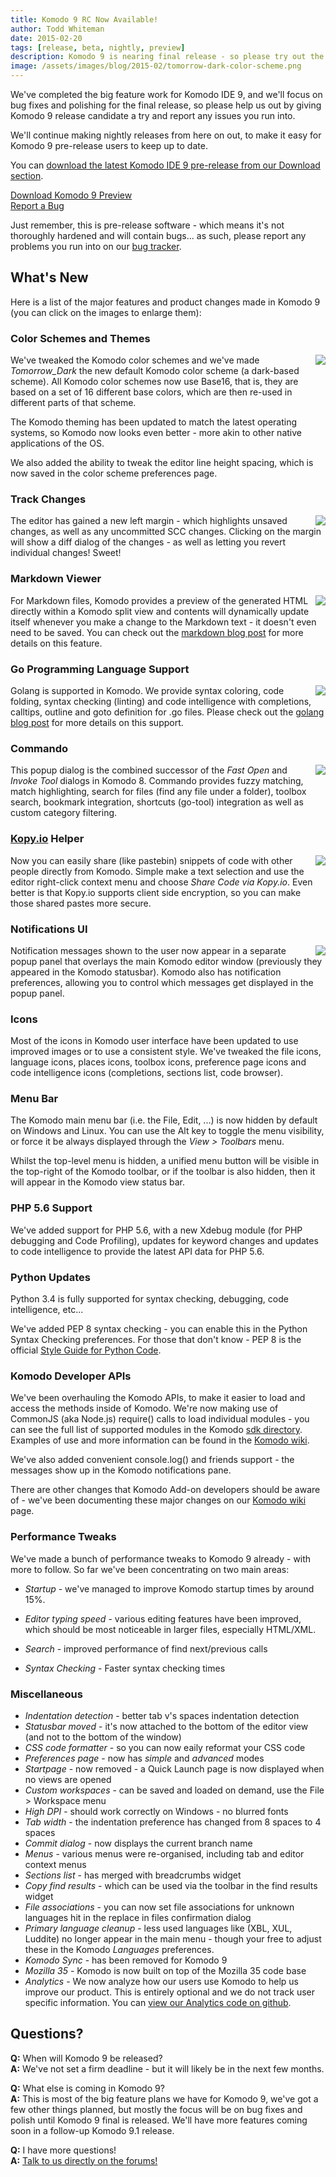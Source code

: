 ```yaml
---
title: Komodo 9 RC Now Available!
author: Todd Whiteman
date: 2015-02-20
tags: [release, beta, nightly, preview]
description: Komodo 9 is nearing final release - so please try out the new features and help the team by reporting bugs or enhancement ideas.
image: /assets/images/blog/2015-02/tomorrow-dark-color-scheme.png
---
```


We've completed the big feature work for Komodo IDE 9, and we'll focus on bug
fixes and polishing for the final release, so please help us out by giving
Komodo 9 release candidate a try and report any issues you run into.

We'll continue making nightly releases from here on out, to make it easy for
Komodo 9 pre-release users to keep up to date.

You can [download the latest Komodo IDE 9 pre-release from our Download section](/download#preview).

<div class="centered">
    <div class="spacer"></div>
    <a href="/download#preview" class="button big primary">
        <i class="icon icon-download"></i>
        Download Komodo 9 Preview
    </a>
    <div class="spacer-half"></div>
    <span>
        <i class="icon icon-bug"></i>
        <a href="https://bugs.activestate.com/enter_bug.cgi?product=Komodo&version=9.0.0%20preview" target="_blank">Report a Bug</a>
    </span>
</div>

Just remember, this is pre-release software - which means it's not thoroughly
hardened and will contain bugs... as such, please report any problems you run
into on our [bug tracker](https://bugs.activestate.com/enter_bug.cgi?product=Komodo&version=9.0.0%20preview).

## What's New

Here is a list of the major features and product changes made in Komodo 9 (you
can click on the images to enlarge them):


### Color Schemes and Themes

<a href="/assets/images/blog/2015-02/tomorrow-dark-color-scheme.png" class="lightbox" title="Tomorrow Dark scheme - click to enlarge">
<img src="/assets/images/blog/2015-02/tomorrow-dark-color-scheme-thumb.png" align="right">
</a>

We've tweaked the Komodo color schemes and we've made *Tomorrow_Dark* the new
default Komodo color scheme (a dark-based scheme). All Komodo color schemes now
use Base16, that is, they are based on a set of 16 different base colors, which
are then re-used in different parts of that scheme.

The Komodo theming has been updated to match the latest operating systems, so
Komodo now looks even better - more akin to other native applications of the OS.

We also added the ability to tweak the editor line height spacing, which is now
saved in the color scheme preferences page.


### Track Changes

<a href="/assets/images/blog/2014-12/trackchanges.png" class="lightbox" title="Track Changes mockup - click to enlarge">
<img src="/assets/images/blog/2014-12/trackchanges-thumb.png" align="right">
</a>

The editor has gained a new left margin - which highlights unsaved changes, as
well as any uncommitted SCC changes. Clicking on the margin will show a diff
dialog of the changes - as well as letting you revert individual changes! Sweet!

<div class="clearfix"></div>


### Markdown Viewer

<a href="/assets/images/blog/2014-12/markdown-viewer.png" class="lightbox" title="Markdown viewer - click to enlarge screenshot">
<img src="/assets/images/blog/2014-12/markdown-viewer-thumb.png" align="right">
</a>

For Markdown files, Komodo provides a preview of the generated HTML directly
within a Komodo split view and contents will dynamically update itself whenever
you make a change to the Markdown text - it doesn't even need to be saved. You
can check out the [markdown blog post] for more details on this feature.

<div class="clearfix"></div>


### Go Programming Language Support

<img src="http://komodoide.com/assets/images/blog/2014-10/golang-logo.png" align="right">

Golang is supported in Komodo. We provide syntax coloring, code folding, syntax
checking (linting) and code intelligence with completions, calltips, outline and
goto definition for .go files. Please check out the [golang blog post] for more
details on this support.

<div class="clearfix"></div>


### Commando

<a href="/assets/images/blog/2014-12/commando.png" class="lightbox" title="Commando - click to enlarge screenshot">
<img src="/assets/images/blog/2014-12/commando-thumb.png" align="right">
</a>

This popup dialog is the combined successor of the *Fast Open* and *Invoke Tool*
dialogs in Komodo 8. Commando provides fuzzy matching, match highlighting,
search for files (find any file under a folder), toolbox search, bookmark
integration, shortcuts (go-tool) integration as well as custom category
filtering.

<div class="clearfix"></div>


### <a href="http://kopy.io/">Kopy.io</a> Helper

<a href="http://kopy.io/">
<img src="http://kopy.io/img/pastebin-logo-dark.png" align="right">
</a>

Now you can easily share (like pastebin) snippets of code with other people
directly from Komodo. Simple make a text selection and use the editor
right-click context menu and choose *Share Code via Kopy.io*. Even better is that
Kopy.io supports client side encryption, so you can make those shared pastes
more secure.

<div class="clearfix"></div>


### Notifications UI

<a href="/assets/images/blog/2014-12/notify.png" class="lightbox" title="Notifications UI - click to enlarge screenshot">
<img src="/assets/images/blog/2014-12/notify-thumb.png" align="right">
</a>

Notification messages shown to the user now appear in a separate popup panel
that overlays the main Komodo editor window (previously they appeared in the
Komodo statusbar). Komodo also has notification preferences, allowing you to
control which messages get displayed in the popup panel.

<div class="clearfix"></div>


### Icons

Most of the icons in Komodo user interface have been updated to use improved
images or to use a consistent style. We've tweaked the file icons, language
icons, places icons, toolbox icons, preference page icons and code intelligence
icons (completions, sections list, code browser).

<div class="clearfix"></div>


### Menu Bar

The Komodo main menu bar (i.e. the File, Edit, ...) is now hidden by default on
Windows and Linux. You can use the Alt key to toggle the menu visibility, or
force it be always displayed through the *View > Toolbars* menu.

Whilst the top-level menu is hidden, a unified menu button will be visible in
the top-right of the Komodo toolbar, or if the toolbar is also hidden, then it
will appear in the Komodo view status bar.


### PHP 5.6 Support

We've added support for PHP 5.6, with a new Xdebug module (for PHP debugging and
Code Profiling), updates for keyword changes and updates to code intelligence to
provide the latest API data for PHP 5.6.


### Python Updates

Python 3.4 is fully supported for syntax checking, debugging, code intelligence,
etc...

We've added PEP 8 syntax checking - you can enable this in the Python Syntax
Checking preferences. For those that don't know - PEP 8 is the official [Style
Guide for Python Code](http://legacy.python.org/dev/peps/pep-0008/).


### Komodo Developer APIs

We've been overhauling the Komodo APIs, to make it easier to load and access the
methods inside of Komodo. We're now making use of CommonJS (aka Node.js)
require() calls to load individual modules - you can see the full list of
supported modules in the Komodo [sdk directory]. Examples of use and more
information can be found in the [Komodo wiki].

We've also added convenient console.log() and friends support - the messages
show up in the Komodo notifications pane.

There are other changes that Komodo Add-on developers should be aware of - we've
been documenting these major changes on our [Komodo wiki] page.

### Performance Tweaks

We've made a bunch of performance tweaks to Komodo 9 already - with more to
follow. So far we've been concentrating on two main areas:

* *Startup* - we've managed to improve Komodo startup times by around 15%.

* *Editor typing speed* - various editing features have been improved, which
  should be most noticeable in larger files, especially HTML/XML.

* *Search* - improved performance of find next/previous calls

* *Syntax Checking* - Faster syntax checking times

### Miscellaneous

* *Indentation detection* - better tab v's spaces indentation detection
* *Statusbar moved* - it's now attached to the bottom of the editor view (and
  not to the bottom of the window)
* *CSS code formatter* - so you can now eaily reformat your CSS code
* *Preferences page* - now has *simple* and *advanced* modes
* *Startpage* - now removed - a Quick Launch page is now displayed when no views are opened
* *Custom workspaces* - can be saved and loaded on demand, use the File > Workspace menu
* *High DPI* - should work correctly on Windows - no blurred fonts
* *Tab width* - the indentation preference has changed from 8 spaces to 4 spaces
* *Commit dialog* - now displays the current branch name
* *Menus* - various menus were re-organised, including tab and editor context menus
* *Sections list* - has merged with breadcrumbs widget
* *Copy find results* - which can be used via the toolbar in the find results widget
* *File associations* - you can now set file associations for unknown languages
  hit in the replace in files confirmation dialog
* *Primary language cleanup* - less used languages like (XBL, XUL, Luddite) no
  longer appear in the main menu - though your free to adjust these in the
  Komodo *Languages* preferences.
* *Komodo Sync* - has been removed for Komodo 9
* *Mozilla 35* - Komodo is now built on top of the Mozilla 35 code base
* *Analytics* - We now analyze how our users use Komodo to help us improve our
  product. This is entirely optional and we do not track user specific
  information. You can [view our Analytics code on
  github](https://github.com/Komodo/KomodoEdit/blob/master/src/modules/analytics/content/analytics.js).

## Questions?

**Q:** When will Komodo 9 be released?<br>
**A:** We've not set a firm deadline - but it will likely be in the next few months.

**Q:** What else is coming in Komodo 9?<br>
**A:** This is most of the big feature plans we have for Komodo 9, we've got a
few other things planned, but mostly the focus will be on bug fixes and polish
until Komodo 9 final is released. We'll have more features coming soon in a
follow-up Komodo 9.1 release.

**Q:** I have more questions!<br>
**A:** [Talk to us directly on the forums!](http://forum.komodoide.com/)


[markdown blog post]: http://komodoide.com/blog/2014-11/live-markdown-viewing-in-komodo/
[golang blog post]: http://komodoide.com/blog/2014-10/introducing-go-lang-support/
[sdk directory]: https://github.com/Komodo/KomodoEdit/tree/master/src/chrome/komodo/content/sdk
[Komodo wiki]: https://github.com/Komodo/KomodoEdit/wiki/Komodo-9-Changes
